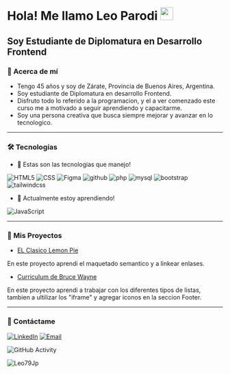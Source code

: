 <h1>Hola! Me llamo Leo Parodi <img src="https://raw.githubusercontent.com/iampavangandhi/iampavangandhi/master/gifs/Hi.gif" width="30px"></h1>
<h2>Soy Estudiante de Diplomatura en Desarrollo Frontend</h2>

### 🚀 Acerca de mí
- Tengo 45 años y soy de Zárate, Provincia de Buenos Aires, Argentina.
- Soy estudiante de Diplomatura en desarrollo Frontend.
- Disfruto todo lo referido a la programacion, y el a ver comenzado este curso me a motivado a seguir aprendiendo y capacitarme.
- Soy una persona creativa que busca siempre mejorar y avanzar en lo tecnologico. 

<hr>

### 🛠 Tecnologías
- 💪 Estas son las tecnologias que manejo!

![HTML5](https://img.shields.io/badge/-HTML5-333333?style=flat&logo=HTML5)
![CSS](https://img.shields.io/badge/-CSS-333333?style=flat&logo=CSS3&logoColor=1572B6)
![Figma](https://img.shields.io/badge/-Figma-333333?style=flat&logo=figma)
![github](https://img.shields.io/badge/-Github-333333?style=flat&logo=github)
![php](https://img.shields.io/badge/-php-333333?style=flat&logo=php)
![mysql](https://img.shields.io/badge/-mysql-333333?style=flat&logo=mysql)
![bootstrap](https://img.shields.io/badge/-bootstrap-333333?style=flat&logo=bootstrap)
![tailwindcss](https://img.shields.io/badge/-tailwindcss-333333?style=flat&logo=tailwindcss)
- 🧠 Actualmente estoy aprendiendo!

![JavaScript](https://img.shields.io/badge/-JavaScript-333333?style=flat&logo=javascript)

<hr>

### 🔗 Mis Proyectos
- <a href="https://leo79jp.github.io/EL-Clasico-Lemon-Pie/">EL Clasico Lemon Pie</a>

En este proyecto aprendi el maquetado semantico y a linkear enlases. 

- <a href="https://leo79jp.github.io/Curriculum-Vitae-de-Bruce-Wayne/">Curriculum de Bruce Wayne</a>

En este proyecto aprendi a trabajar con los diferentes tipos de listas, tambien a ultilizar los "iframe" y agregar iconos en la seccion Footer.

<hr>

### 🔗 Contáctame
<a href="https://www.linkedin.com/in/leo-parodi-237784313/"><img alt="LinkedIn" src="https://img.shields.io/badge/LinkedIn-Leo%20Parodi-blue?style=flat-square&logo=linkedin"></a>
<a href="mailto:leojparodi@gmail.com"><img alt="Email" src="https://img.shields.io/badge/Gmail-leojparodi@gmail.com-blue?style=flat-square&logo=gmail"></a> 

![GitHub Activity](https://github-readme-stats.vercel.app/api?username=Leo79Jp&show_icons=true)

<p align="left"> <img src="https://komarev.com/ghpvc/?username=Leo79Jp&label=Profile%20views&color=0e75b6&style=flat" alt="Leo79Jp" /> </p>